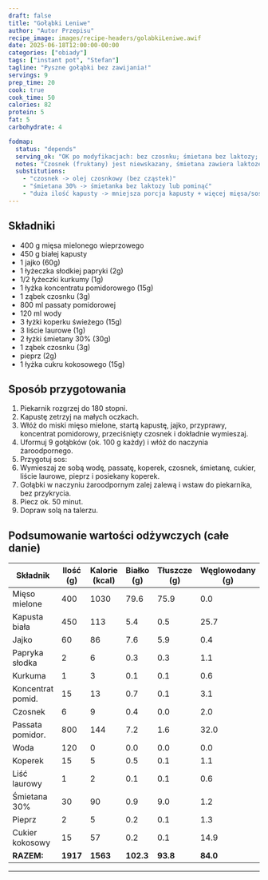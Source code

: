 ```yaml
---
draft: false
title: "Gołąbki Leniwe"
author: "Autor Przepisu"
recipe_image: images/recipe-headers/golabkiLeniwe.awif
date: 2025-06-18T12:00:00-00:00
categories: ["obiady"]
tags: ["instant pot", "Stefan"]
tagline: "Pyszne gołąbki bez zawijania!"
servings: 9
prep_time: 20
cook: true
cook_time: 50
calories: 82
protein: 5
fat: 5
carbohydrate: 4

fodmap:
  status: "depends"
  serving_ok: "OK po modyfikacjach: bez czosnku; śmietana bez laktozy; kapusta w umiarkowanej porcji (~75–90 g/porcję)"
  notes: "Czosnek (fruktany) jest niewskazany, śmietana zawiera laktozę. Kapusta biała jest akceptowalna w małej/umiarkowanej porcji."
  substitutions:
    - "czosnek -> olej czosnkowy (bez cząstek)"
    - "śmietana 30% -> śmietanka bez laktozy lub pominąć"
    - "duża ilość kapusty -> mniejsza porcja kapusty + więcej mięsa/sosu pomidorowego"
---
```


## Składniki

- 400 g mięsa mielonego wieprzowego
- 450 g białej kapusty
- 1 jajko (60g)
- 1 łyżeczka słodkiej papryki (2g)
- 1/2 łyżeczki kurkumy (1g)
- 1 łyżka koncentratu pomidorowego (15g)
- 1 ząbek czosnku (3g)
- 800 ml passaty pomidorowej
- 120 ml wody
- 3 łyżki koperku świeżego (15g)
- 3 liście laurowe (1g)
- 2 łyżki śmietany 30% (30g)
- 1 ząbek czosnku (3g)
- pieprz (2g)
- 1 łyżka cukru kokosowego (15g)

## Sposób przygotowania
1. Piekarnik rozgrzej do 180 stopni.
2. Kapustę zetrzyj na małych oczkach.
3. Włóż do miski mięso mielone, startą kapustę, jajko, przyprawy, koncentrat pomidorowy, przeciśnięty czosnek i dokładnie wymieszaj.
4. Uformuj 9 gołąbków (ok. 100 g każdy) i włóż do naczynia żaroodpornego.
5. Przygotuj sos:
6. Wymieszaj ze sobą wodę, passatę, koperek, czosnek, śmietanę, cukier, liście laurowe, pieprz i posiekany koperek.
7. Gołąbki w naczyniu żaroodpornym zalej zalewą i wstaw do piekarnika, bez przykrycia.
8. Piecz ok. 50 minut.
9. Dopraw solą na talerzu.

## Podsumowanie wartości odżywczych (całe danie)

| Składnik         | Ilość (g) | Kalorie (kcal) | Białko (g) | Tłuszcze (g) | Węglowodany (g) |
|------------------|-----------|---------------|------------|--------------|-----------------|
| Mięso mielone    | 400       | 1030          | 79.6       | 75.9         | 0.0             |
| Kapusta biała    | 450       | 113           | 5.4        | 0.5          | 25.7            |
| Jajko            | 60        | 86            | 7.6        | 5.9          | 0.4             |
| Papryka słodka   | 2         | 6             | 0.3        | 0.3          | 1.1             |
| Kurkuma          | 1         | 3             | 0.1        | 0.1          | 0.6             |
| Koncentrat pomid.| 15        | 13            | 0.7        | 0.1          | 3.1             |
| Czosnek          | 6         | 9             | 0.4        | 0.0          | 2.0             |
| Passata pomidor. | 800       | 144           | 7.2        | 1.6          | 32.0            |
| Woda             | 120       | 0             | 0.0        | 0.0          | 0.0             |
| Koperek          | 15        | 5             | 0.5        | 0.1          | 1.1             |
| Liść laurowy     | 1         | 2             | 0.1        | 0.1          | 0.6             |
| Śmietana 30%     | 30        | 90            | 0.9        | 9.0          | 1.2             |
| Pieprz           | 2         | 5             | 0.2        | 0.1          | 1.3             |
| Cukier kokosowy  | 15        | 57            | 0.2        | 0.1          | 14.9            |
| **RAZEM:**       | **1917**  | **1563**      | **102.3**  | **93.8**     | **84.0**        |

---